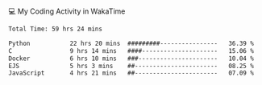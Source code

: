 💻 My Coding Activity in WakaTime
<!--START_SECTION:waka-->

```txt
Total Time: 59 hrs 24 mins

Python           22 hrs 20 mins  #########----------------   36.39 %
C                9 hrs 14 mins   ####---------------------   15.06 %
Docker           6 hrs 10 mins   ###----------------------   10.04 %
EJS              5 hrs 3 mins    ##-----------------------   08.25 %
JavaScript       4 hrs 21 mins   ##-----------------------   07.09 %
```

<!--END_SECTION:waka-->
